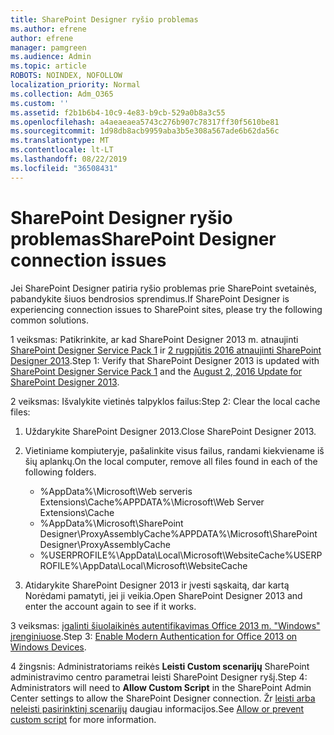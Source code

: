 ```yaml
---
title: SharePoint Designer ryšio problemas
ms.author: efrene
author: efrene
manager: pamgreen
ms.audience: Admin
ms.topic: article
ROBOTS: NOINDEX, NOFOLLOW
localization_priority: Normal
ms.collection: Adm_O365
ms.custom: ''
ms.assetid: f2b1b6b4-10c9-4e83-b9cb-529a0b8a3c55
ms.openlocfilehash: a4aeaeaea5743c276b907c78317ff30f5610be81
ms.sourcegitcommit: 1d98db8acb9959aba3b5e308a567ade6b62da56c
ms.translationtype: MT
ms.contentlocale: lt-LT
ms.lasthandoff: 08/22/2019
ms.locfileid: "36508431"
---
```

# <a name="sharepoint-designer-connection-issues"></a><span data-ttu-id="788b6-102">SharePoint Designer ryšio problemas</span><span class="sxs-lookup"><span data-stu-id="788b6-102">SharePoint Designer connection issues</span></span> 

<span data-ttu-id="788b6-103">Jei SharePoint Designer patiria ryšio problemas prie SharePoint svetainės, pabandykite šiuos bendrosios sprendimus.</span><span class="sxs-lookup"><span data-stu-id="788b6-103">If SharePoint Designer is experiencing connection issues to SharePoint sites, please try the following common solutions.</span></span>

<span data-ttu-id="788b6-104">1 veiksmas: Patikrinkite, ar kad SharePoint Designer 2013 m. atnaujinti [SharePoint Designer Service Pack 1](https://support.microsoft.com/help/2817441/description-of-microsoft-sharepoint-designer-2013-service-pack-1-sp1) ir [2 rugpjūtis 2016 atnaujinti SharePoint Designer 2013](https://support.microsoft.com/help/3114721/august-2-2016-update-for-sharepoint-designer-2013-kb3114721).</span><span class="sxs-lookup"><span data-stu-id="788b6-104">Step 1: Verify that SharePoint Designer 2013 is updated with [SharePoint Designer Service Pack 1](https://support.microsoft.com/help/2817441/description-of-microsoft-sharepoint-designer-2013-service-pack-1-sp1) and the [August 2, 2016 Update for SharePoint Designer 2013](https://support.microsoft.com/help/3114721/august-2-2016-update-for-sharepoint-designer-2013-kb3114721).</span></span>



<span data-ttu-id="788b6-105">2 veiksmas: Išvalykite vietinės talpyklos failus:</span><span class="sxs-lookup"><span data-stu-id="788b6-105">Step 2: Clear the local cache files:</span></span>

1. <span data-ttu-id="788b6-106">Uždarykite SharePoint Designer 2013.</span><span class="sxs-lookup"><span data-stu-id="788b6-106">Close SharePoint Designer 2013.</span></span>

2. <span data-ttu-id="788b6-107">Vietiniame kompiuteryje, pašalinkite visus failus, randami kiekviename iš šių aplankų.</span><span class="sxs-lookup"><span data-stu-id="788b6-107">On the local computer, remove all files found in each of the following folders.</span></span>

    - <span data-ttu-id="788b6-108">%AppData%\Microsoft\Web serveris Extensions\Cache</span><span class="sxs-lookup"><span data-stu-id="788b6-108">%APPDATA%\Microsoft\Web Server Extensions\Cache</span></span>
    - <span data-ttu-id="788b6-109">%AppData%\Microsoft\SharePoint Designer\ProxyAssemblyCache</span><span class="sxs-lookup"><span data-stu-id="788b6-109">%APPDATA%\Microsoft\SharePoint Designer\ProxyAssemblyCache</span></span>
    - <span data-ttu-id="788b6-110">%USERPROFILE%\AppData\Local\Microsoft\WebsiteCache</span><span class="sxs-lookup"><span data-stu-id="788b6-110">%USERPROFILE%\AppData\Local\Microsoft\WebsiteCache</span></span>

3. <span data-ttu-id="788b6-111">Atidarykite SharePoint Designer 2013 ir įvesti sąskaitą, dar kartą Norėdami pamatyti, jei ji veikia.</span><span class="sxs-lookup"><span data-stu-id="788b6-111">Open SharePoint Designer 2013 and enter the account again to see if it works.</span></span>

<span data-ttu-id="788b6-112">3 veiksmas: [įgalinti šiuolaikinės autentifikavimas Office 2013 m. "Windows" įrenginiuose](https://docs.microsoft.com/office365/admin/security-and-compliance/enable-modern-authentication?redirectSourcePath=/article/Enable-Modern-Authentication-for-Office-2013-on-Windows-devices-7dc1c01a-090f-4971-9677-f1b192d6c910&view=o365-worldwide).</span><span class="sxs-lookup"><span data-stu-id="788b6-112">Step 3: [Enable Modern Authentication for Office 2013 on Windows Devices](https://docs.microsoft.com/office365/admin/security-and-compliance/enable-modern-authentication?redirectSourcePath=/article/Enable-Modern-Authentication-for-Office-2013-on-Windows-devices-7dc1c01a-090f-4971-9677-f1b192d6c910&view=o365-worldwide).</span></span>

<span data-ttu-id="788b6-113">4 žingsnis: Administratoriams reikės **Leisti Custom scenarijų** SharePoint administravimo centro parametrai leisti SharePoint Designer ryšį.</span><span class="sxs-lookup"><span data-stu-id="788b6-113">Step 4: Administrators will need to **Allow Custom Script** in the SharePoint Admin Center settings to allow the SharePoint Designer connection.</span></span> <span data-ttu-id="788b6-114">Žr [leisti arba neleisti pasirinktinį scenarijų](https://docs.microsoft.com/sharepoint/allow-or-prevent-custom-script) daugiau informacijos.</span><span class="sxs-lookup"><span data-stu-id="788b6-114">See [Allow or prevent custom script](https://docs.microsoft.com/sharepoint/allow-or-prevent-custom-script) for more information.</span></span>


